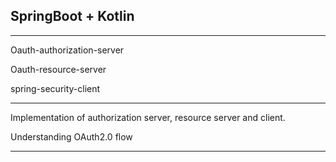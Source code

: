 
## SpringBoot + Kotlin

---

Oauth-authorization-server

Oauth-resource-server

spring-security-client

---

Implementation of authorization server, resource server and client.

Understanding OAuth2.0 flow

---